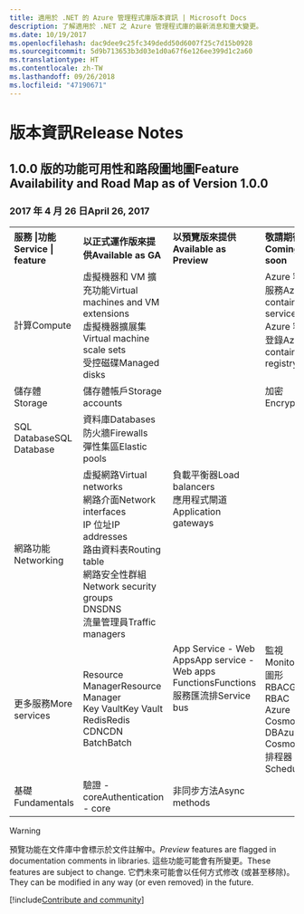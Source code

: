```yaml
---
title: 適用於 .NET 的 Azure 管理程式庫版本資訊 | Microsoft Docs
description: 了解適用於 .NET 之 Azure 管理程式庫的最新消息和重大變更。
ms.date: 10/19/2017
ms.openlocfilehash: dac9dee9c25fc349dedd50d6007f25c7d15b0928
ms.sourcegitcommit: 5d9b713653b3d03e1d0a67f6e126ee399d1c2a60
ms.translationtype: HT
ms.contentlocale: zh-TW
ms.lasthandoff: 09/26/2018
ms.locfileid: "47190671"
---
```

# <a name="release-notes"></a><span data-ttu-id="2a5f0-103">版本資訊</span><span class="sxs-lookup"><span data-stu-id="2a5f0-103">Release Notes</span></span> 

## <a name="feature-availability-and-road-map-as-of-version-100"></a><span data-ttu-id="2a5f0-104">1.0.0 版的功能可用性和路段圖地圖</span><span class="sxs-lookup"><span data-stu-id="2a5f0-104">Feature Availability and Road Map as of Version 1.0.0</span></span> ##
### <a name="april-26-2017"></a><span data-ttu-id="2a5f0-105">2017 年 4 月 26 日</span><span class="sxs-lookup"><span data-stu-id="2a5f0-105">April 26, 2017</span></span>

<table>
  <tr>
    <th align="left"><span data-ttu-id="2a5f0-106">服務 |功能</span><span class="sxs-lookup"><span data-stu-id="2a5f0-106">Service | feature</span></span></th>
    <th align="left"><span data-ttu-id="2a5f0-107">以正式運作版來提供</span><span class="sxs-lookup"><span data-stu-id="2a5f0-107">Available as GA</span></span></th>
    <th align="left"><span data-ttu-id="2a5f0-108">以預覽版來提供</span><span class="sxs-lookup"><span data-stu-id="2a5f0-108">Available as Preview</span></span></th>
    <th align="left"><span data-ttu-id="2a5f0-109">敬請期待</span><span class="sxs-lookup"><span data-stu-id="2a5f0-109">Coming soon</span></span></th>
  </tr>
  <tr>
    <td><span data-ttu-id="2a5f0-110">計算</span><span class="sxs-lookup"><span data-stu-id="2a5f0-110">Compute</span></span></td>
    <td><span data-ttu-id="2a5f0-111">虛擬機器和 VM 擴充功能</span><span class="sxs-lookup"><span data-stu-id="2a5f0-111">Virtual machines and VM extensions</span></span><br><span data-ttu-id="2a5f0-112">虛擬機器擴展集</span><span class="sxs-lookup"><span data-stu-id="2a5f0-112">Virtual machine scale sets</span></span><br><span data-ttu-id="2a5f0-113">受控磁碟</span><span class="sxs-lookup"><span data-stu-id="2a5f0-113">Managed disks</span></span></td>
    <td></td>
    <td valign="top"><span data-ttu-id="2a5f0-114">Azure 容器服務</span><span class="sxs-lookup"><span data-stu-id="2a5f0-114">Azure container services</span></span><br><span data-ttu-id="2a5f0-115">Azure 容器登錄</span><span class="sxs-lookup"><span data-stu-id="2a5f0-115">Azure container registry</span></span></td>
  </tr>
  <tr>
    <td><span data-ttu-id="2a5f0-116">儲存體</span><span class="sxs-lookup"><span data-stu-id="2a5f0-116">Storage</span></span></td>
    <td><span data-ttu-id="2a5f0-117">儲存體帳戶</span><span class="sxs-lookup"><span data-stu-id="2a5f0-117">Storage accounts</span></span></td>
    <td></td>
    <td><span data-ttu-id="2a5f0-118">加密</span><span class="sxs-lookup"><span data-stu-id="2a5f0-118">Encryption</span></span></td>
  </tr>
  <tr>
    <td><span data-ttu-id="2a5f0-119">SQL Database</span><span class="sxs-lookup"><span data-stu-id="2a5f0-119">SQL Database</span></span></td>
    <td><span data-ttu-id="2a5f0-120">資料庫</span><span class="sxs-lookup"><span data-stu-id="2a5f0-120">Databases</span></span><br><span data-ttu-id="2a5f0-121">防火牆</span><span class="sxs-lookup"><span data-stu-id="2a5f0-121">Firewalls</span></span><br><span data-ttu-id="2a5f0-122">彈性集區</span><span class="sxs-lookup"><span data-stu-id="2a5f0-122">Elastic pools</span></span></td>
    <td></td>
    <td valign="top"></td>
  </tr>
  <tr>
    <td><span data-ttu-id="2a5f0-123">網路功能</span><span class="sxs-lookup"><span data-stu-id="2a5f0-123">Networking</span></span></td>
    <td><span data-ttu-id="2a5f0-124">虛擬網路</span><span class="sxs-lookup"><span data-stu-id="2a5f0-124">Virtual networks</span></span><br><span data-ttu-id="2a5f0-125">網路介面</span><span class="sxs-lookup"><span data-stu-id="2a5f0-125">Network interfaces</span></span><br><span data-ttu-id="2a5f0-126">IP 位址</span><span class="sxs-lookup"><span data-stu-id="2a5f0-126">IP addresses</span></span><br><span data-ttu-id="2a5f0-127">路由資料表</span><span class="sxs-lookup"><span data-stu-id="2a5f0-127">Routing table</span></span><br><span data-ttu-id="2a5f0-128">網路安全性群組</span><span class="sxs-lookup"><span data-stu-id="2a5f0-128">Network security groups</span></span><br><span data-ttu-id="2a5f0-129">DNS</span><span class="sxs-lookup"><span data-stu-id="2a5f0-129">DNS</span></span><br><span data-ttu-id="2a5f0-130">流量管理員</span><span class="sxs-lookup"><span data-stu-id="2a5f0-130">Traffic managers</span></span></td>
    <td valign="top"><span data-ttu-id="2a5f0-131">負載平衡器</span><span class="sxs-lookup"><span data-stu-id="2a5f0-131">Load balancers</span></span><br><span data-ttu-id="2a5f0-132">應用程式閘道</span><span class="sxs-lookup"><span data-stu-id="2a5f0-132">Application gateways</span></span></td>
    <td valign="top"></td>
  </tr>
  <tr>
    <td><span data-ttu-id="2a5f0-133">更多服務</span><span class="sxs-lookup"><span data-stu-id="2a5f0-133">More services</span></span></td>
    <td><span data-ttu-id="2a5f0-134">Resource Manager</span><span class="sxs-lookup"><span data-stu-id="2a5f0-134">Resource Manager</span></span><br><span data-ttu-id="2a5f0-135">Key Vault</span><span class="sxs-lookup"><span data-stu-id="2a5f0-135">Key Vault</span></span><br><span data-ttu-id="2a5f0-136">Redis</span><span class="sxs-lookup"><span data-stu-id="2a5f0-136">Redis</span></span><br><span data-ttu-id="2a5f0-137">CDN</span><span class="sxs-lookup"><span data-stu-id="2a5f0-137">CDN</span></span><br><span data-ttu-id="2a5f0-138">Batch</span><span class="sxs-lookup"><span data-stu-id="2a5f0-138">Batch</span></span></td>
    <td valign="top"><span data-ttu-id="2a5f0-139">App Service - Web Apps</span><span class="sxs-lookup"><span data-stu-id="2a5f0-139">App service - Web apps</span></span><br><span data-ttu-id="2a5f0-140">Functions</span><span class="sxs-lookup"><span data-stu-id="2a5f0-140">Functions</span></span><br><span data-ttu-id="2a5f0-141">服務匯流排</span><span class="sxs-lookup"><span data-stu-id="2a5f0-141">Service bus</span></span></td>
    <td valign="top"><span data-ttu-id="2a5f0-142">監視</span><span class="sxs-lookup"><span data-stu-id="2a5f0-142">Monitor</span></span><br><span data-ttu-id="2a5f0-143">圖形 RBAC</span><span class="sxs-lookup"><span data-stu-id="2a5f0-143">Graph RBAC</span></span><br><span data-ttu-id="2a5f0-144">Azure Cosmos DB</span><span class="sxs-lookup"><span data-stu-id="2a5f0-144">Azure Cosmos DB</span></span><br><span data-ttu-id="2a5f0-145">排程器</span><span class="sxs-lookup"><span data-stu-id="2a5f0-145">Scheduler</span></span></td>
  </tr>
  <tr>
    <td><span data-ttu-id="2a5f0-146">基礎</span><span class="sxs-lookup"><span data-stu-id="2a5f0-146">Fundamentals</span></span></td>
    <td><span data-ttu-id="2a5f0-147">驗證 - core</span><span class="sxs-lookup"><span data-stu-id="2a5f0-147">Authentication - core</span></span></td>
    <td><span data-ttu-id="2a5f0-148">非同步方法</span><span class="sxs-lookup"><span data-stu-id="2a5f0-148">Async methods</span></span></td>
    <td valign="top"></td>
  </tr>
</table>

> [!WARNING] 
> <span data-ttu-id="2a5f0-149">預覽功能在文件庫中會標示於文件註解中。</span><span class="sxs-lookup"><span data-stu-id="2a5f0-149">*Preview* features are flagged in documentation comments in libraries.</span></span> <span data-ttu-id="2a5f0-150">這些功能可能會有所變更。</span><span class="sxs-lookup"><span data-stu-id="2a5f0-150">These features are subject to change.</span></span> <span data-ttu-id="2a5f0-151">它們未來可能會以任何方式修改 (或甚至移除)。</span><span class="sxs-lookup"><span data-stu-id="2a5f0-151">They can be modified in any way (or even removed) in the future.</span></span>

[!include[Contribute and community](includes/contribute.md)]

